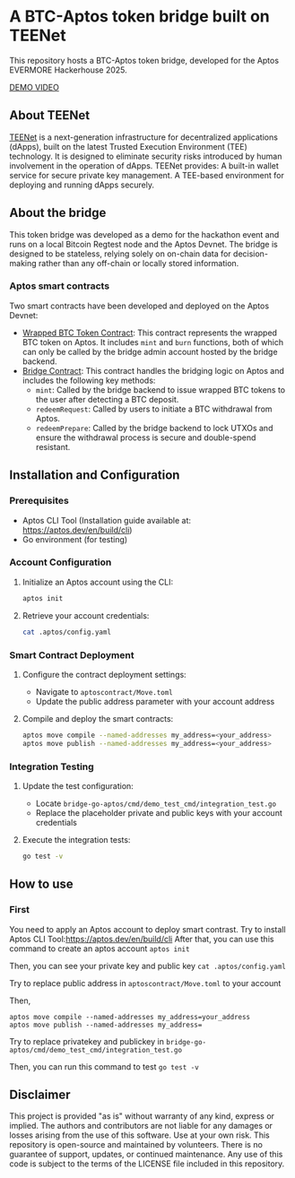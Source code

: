 # A BTC-Aptos token bridge built on TEENet
This repository hosts a BTC-Aptos token bridge, developed for the Aptos EVERMORE Hackerhouse 2025.

[DEMO VIDEO](https://drive.google.com/file/d/11CrX4p3qFoZ-3wmhb-0xQbMv0rZzUvGm/view?usp=sharing)

## About TEENet
[TEENet](https://teenet.io) is a next-generation infrastructure for decentralized applications (dApps), built on the latest Trusted Execution Environment (TEE) technology. It is designed to eliminate security risks introduced by human involvement in the operation of dApps. TEENet provides:
A built-in wallet service for secure private key management.
A TEE-based environment for deploying and running dApps securely.

## About the bridge
This token bridge was developed as a demo for the hackathon event and runs on a local Bitcoin Regtest node and the Aptos Devnet. The bridge is designed to be stateless, relying solely on on-chain data for decision-making rather than any off-chain or locally stored information. 

### Aptos smart contracts
Two smart contracts have been developed and deployed on the Aptos Devnet:

* [Wrapped BTC Token Contract](https://github.com/laalaguer/bridge-go-aptos/blob/main/aptos_contract/contract/sources/btc_token.move): This contract represents the wrapped BTC token on Aptos. It includes `mint` and `burn` functions, both of which can only be called by the bridge admin account hosted by the bridge backend.
* [Bridge Contract](https://github.com/laalaguer/bridge-go-aptos/blob/main/aptos_contract/contract/sources/btc_bridge.move): This contract handles the bridging logic on Aptos and includes the following key methods:
  * `mint`: Called by the bridge backend to issue wrapped BTC tokens to the user after detecting a BTC deposit.
  * `redeemRequest`: Called by users to initiate a BTC withdrawal from Aptos.
  * `redeemPrepare`: Called by the bridge backend to lock UTXOs and ensure the withdrawal process is secure and double-spend resistant.

## Installation and Configuration

### Prerequisites
- Aptos CLI Tool (Installation guide available at: https://aptos.dev/en/build/cli)
- Go environment (for testing)

### Account Configuration
1. Initialize an Aptos account using the CLI:
   ```bash
   aptos init
   ```

2. Retrieve your account credentials:
   ```bash
   cat .aptos/config.yaml
   ```

### Smart Contract Deployment
1. Configure the contract deployment settings:
   - Navigate to `aptoscontract/Move.toml`
   - Update the public address parameter with your account address

2. Compile and deploy the smart contracts:
   ```bash
   aptos move compile --named-addresses my_address=<your_address>
   aptos move publish --named-addresses my_address=<your_address>
   ```

### Integration Testing
1. Update the test configuration:
   - Locate `bridge-go-aptos/cmd/demo_test_cmd/integration_test.go`
   - Replace the placeholder private and public keys with your account credentials

2. Execute the integration tests:
   ```bash
   go test -v
   ```

## How to use
### First
You need to apply an Aptos account to deploy smart contrast. Try to install Aptos CLI Tool:https://aptos.dev/en/build/cli
After that, you can use this command to create an aptos account
`aptos init`

Then, you can see your private key and public key
`cat .aptos/config.yaml`

Try to replace public address in `aptoscontract/Move.toml` to your account

Then, 

```
aptos move compile --named-addresses my_address=your_address
aptos move publish --named-addresses my_address=
```

Try to replace privatekey and publickey in `bridge-go-aptos/cmd/demo_test_cmd/integration_test.go`

Then, you can run this command to test
`go test -v`

## Disclaimer
This project is provided "as is" without warranty of any kind, express or implied. The authors and contributors are not liable for any damages or losses arising from the use of this software. Use at your own risk. This repository is open-source and maintained by volunteers. There is no guarantee of support, updates, or continued maintenance. Any use of this code is subject to the terms of the LICENSE file included in this repository.
